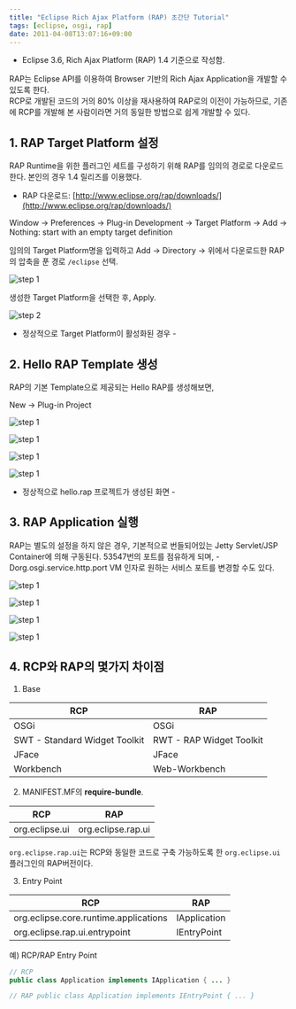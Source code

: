 ```yaml
---
title: "Eclipse Rich Ajax Platform (RAP) 초간단 Tutorial"
tags: [eclipse, osgi, rap]
date: 2011-04-08T13:07:16+09:00
---
```


* Eclipse 3.6, Rich Ajax Platform (RAP) 1.4 기준으로 작성함.

RAP는 Eclipse API를 이용하여 Browser 기반의 Rich Ajax Application을 개발할 수 있도록 한다.  
RCP로 개발된 코드의 거의 80% 이상을 재사용하여 RAP로의 이전이 가능하므로, 기존에 RCP를 개발해 본 사람이라면 거의 동일한 방법으로 쉽게 개발할 수 있다.  
  

## 1. RAP Target Platform 설정
RAP Runtime을 위한 플러그인 세트를 구성하기 위해 RAP를 임의의 경로로 다운로드한다. 본인의 경우 1.4 릴리즈를 이용했다.  
- RAP 다운로드: [http://www.eclipse.org/rap/downloads/](http://www.eclipse.org/rap/downloads/)  
  
Window -> Preferences -> Plug-in Development -> Target Platform -> Add -> Nothing: start with an empty target definition  
  
임의의 Target Platform명을 입력하고 Add -> Directory -> 위에서 다운로드한 RAP의 압축을 푼 경로 `/eclipse` 선택.  

![step 1](/assets/image/2011-04-08-201104081142.jpg)
  
생성한 Target Platform을 선택한 후, Apply.

![step 2](/assets/image/2011-04-08-201104081219.jpg)
- 정상적으로 Target Platform이 활성화된 경우 -  
  

## 2. Hello RAP Template 생성
RAP의 기본 Template으로 제공되는 Hello RAP를 생성해보면,  
  
New -> Plug-in Project  

![step 1](/assets/image/2011-04-08-201104081229.jpg)
  
![step 1](/assets/image/2011-04-08-201104081230.jpg)
  
![step 1](/assets/image/2011-04-08-201104081231.jpg)
  
![step 1](/assets/image/2011-04-08-201104081233.jpg)
- 정상적으로 hello.rap 프로젝트가 생성된 화면 -  
  
  

## 3. RAP Application 실행
RAP는 별도의 설정을 하지 않은 경우, 기본적으로 번들되어있는 Jetty Servlet/JSP Container에 의해 구동된다. 53547번의 포트를 점유하게 되며, -Dorg.osgi.service.http.port VM 인자로 원하는 서비스 포트를 변경할 수도 있다.  
  
![step 1](/assets/image/2011-04-08-201104081249.jpg)
  
![step 1](/assets/image/2011-04-08-201104081238.jpg)
  
![step 1](/assets/image/2011-04-08-201104081241.jpg)
  
![step 1](/assets/image/2011-04-08-201104081244.jpg)
  
  

## 4. RCP와 RAP의 몇가지 차이점
1) Base  

| **RCP** | **RAP** |
|---------|---------|
| OSGi | OSGi |
| SWT - Standard Widget Toolkit | RWT - RAP Widget Toolkit |
| JFace | JFace |
| Workbench | Web-Workbench |

  
2) MANIFEST.MF의 **require-bundle**.  

| **RCP** | **RAP** |
|---------|---------|
| org.eclipse.ui | org.eclipse.rap.ui |

`org.eclipse.rap.ui`는 RCP와 동일한 코드로 구축 가능하도록 한 `org.eclipse.ui` 플러그인의 RAP버전이다.  
  
3) Entry Point  

| **RCP** | **RAP** |
|---------|---------|
| org.eclipse.core.runtime.applications | IApplication |
| org.eclipse.rap.ui.entrypoint | IEntryPoint |

  
예) RCP/RAP Entry Point  
```java
// RCP
public class Application implements IApplication { ... }

// RAP public class Application implements IEntryPoint { ... }
```
